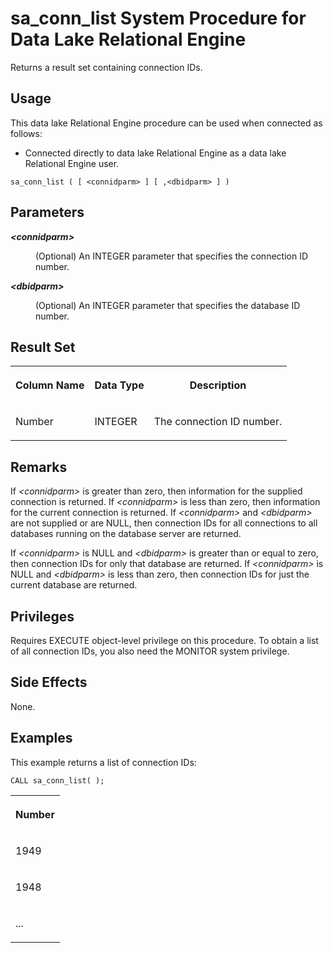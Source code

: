 <!-- loioa86bee9684f2101580badd42aee0402d -->

# sa\_conn\_list System Procedure for Data Lake Relational Engine

Returns a result set containing connection IDs.



<a name="loioa86bee9684f2101580badd42aee0402d__section_idn_b13_b4b"/>

## Usage

This data lake Relational Engine procedure can be used when connected as follows:

-   Connected directly to data lake Relational Engine as a data lake Relational Engine user.



```
sa_conn_list ( [ <connidparm> ] [ ,<dbidparm> ] )
```



## Parameters


<dl>
<dt><b>

*<connidparm\>*

</b></dt>
<dd>

\(Optional\) An INTEGER parameter that specifies the connection ID number.



</dd><dt><b>

*<dbidparm\>*

</b></dt>
<dd>

\(Optional\) An INTEGER parameter that specifies the database ID number.



</dd>
</dl>



<a name="loioa86bee9684f2101580badd42aee0402d__section_rl2_22y_mbb"/>

## Result Set


<table>
<tr>
<th valign="top">

Column Name

</th>
<th valign="top">

Data Type

</th>
<th valign="top">

Description

</th>
</tr>
<tr>
<td valign="top">

Number

</td>
<td valign="top">

INTEGER

</td>
<td valign="top">

The connection ID number.

</td>
</tr>
</table>



<a name="loioa86bee9684f2101580badd42aee0402d__section_h3v_d2y_mbb"/>

## Remarks

If *<connidparm\>* is greater than zero, then information for the supplied connection is returned. If *<connidparm\>* is less than zero, then information for the current connection is returned. If *<connidparm\>* and *<dbidparm\>* are not supplied or are NULL, then connection IDs for all connections to all databases running on the database server are returned.

If *<connidparm\>* is NULL and *<dbidparm\>* is greater than or equal to zero, then connection IDs for only that database are returned. If *<connidparm\>* is NULL and *<dbidparm\>* is less than zero, then connection IDs for just the current database are returned.



## Privileges

Requires EXECUTE object-level privilege on this procedure. To obtain a list of all connection IDs, you also need the MONITOR system privilege.



<a name="loioa86bee9684f2101580badd42aee0402d__section_scv_t2y_mbb"/>

## Side Effects

None.



## Examples

This example returns a list of connection IDs:

```
CALL sa_conn_list( );
```


<table>
<tr>
<th valign="top">

Number

</th>
</tr>
<tr>
<td valign="top">

1949

</td>
</tr>
<tr>
<td valign="top">

1948

</td>
</tr>
<tr>
<td valign="top">

...

</td>
</tr>
</table>

